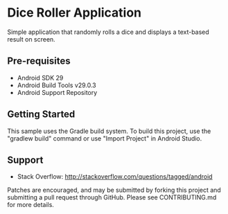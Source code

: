 
Dice Roller Application
=======================

Simple application that randomly rolls a dice and displays a text-based result on screen.

Pre-requisites
--------------

- Android SDK 29
- Android Build Tools v29.0.3
- Android Support Repository

Getting Started
---------------

This sample uses the Gradle build system. To build this project, use the
"gradlew build" command or use "Import Project" in Android Studio.

Support
-------

- Stack Overflow: http://stackoverflow.com/questions/tagged/android

Patches are encouraged, and may be submitted by forking this project and
submitting a pull request through GitHub. Please see CONTRIBUTING.md for more details.